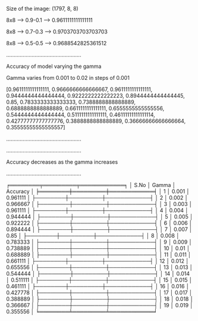 Size of the image: (1797, 8, 8)

8x8 --> 0.9-0.1 --> 0.9611111111111111

8x8 --> 0.7-0.3 --> 0.9703703703703703

8x8 --> 0.5-0.5 --> 0.9688542825361512

..................................................

Accuracy of model varying the gamma

Gamma varies from 0.001 to 0.02 in steps of 0.001

[0.9611111111111111, 0.9666666666666667, 0.9611111111111111, 0.9444444444444444, 0.9222222222222223, 0.8944444444444445, 0.85, 0.7833333333333333, 0.7388888888888889, 0.6888888888888889, 0.6611111111111111, 0.6555555555555556, 0.5444444444444444, 0.5111111111111111, 0.46111111111111114, 0.42777777777777776, 0.3888888888888889, 0.36666666666666664, 0.35555555555555557]

..................................................

..................................................

Accuracy decreases as the gamma increases

..................................................

╒════════╤═════════╤════════════╕
│   S.No │   Gamma │   Accuracy │
╞════════╪═════════╪════════════╡
│      1 │   0.001 │   0.961111 │
├────────┼─────────┼────────────┤
│      2 │   0.002 │   0.966667 │
├────────┼─────────┼────────────┤
│      3 │   0.003 │   0.961111 │
├────────┼─────────┼────────────┤
│      4 │   0.004 │   0.944444 │
├────────┼─────────┼────────────┤
│      5 │   0.005 │   0.922222 │
├────────┼─────────┼────────────┤
│      6 │   0.006 │   0.894444 │
├────────┼─────────┼────────────┤
│      7 │   0.007 │   0.85     │
├────────┼─────────┼────────────┤
│      8 │   0.008 │   0.783333 │
├────────┼─────────┼────────────┤
│      9 │   0.009 │   0.738889 │
├────────┼─────────┼────────────┤
│     10 │   0.01  │   0.688889 │
├────────┼─────────┼────────────┤
│     11 │   0.011 │   0.661111 │
├────────┼─────────┼────────────┤
│     12 │   0.012 │   0.655556 │
├────────┼─────────┼────────────┤
│     13 │   0.013 │   0.544444 │
├────────┼─────────┼────────────┤
│     14 │   0.014 │   0.511111 │
├────────┼─────────┼────────────┤
│     15 │   0.015 │   0.461111 │
├────────┼─────────┼────────────┤
│     16 │   0.016 │   0.427778 │
├────────┼─────────┼────────────┤
│     17 │   0.017 │   0.388889 │
├────────┼─────────┼────────────┤
│     18 │   0.018 │   0.366667 │
├────────┼─────────┼────────────┤
│     19 │   0.019 │   0.355556 │
╘════════╧═════════╧════════════╛
